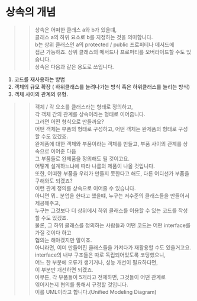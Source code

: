 # 상속의 개념

>> 상속은 어떠한 클래스 a와 b가 있을떄,  
>> 클래스 a의 하위 요소로 b를 지정하는 것을 의미합니다.  
>> b는 상위 클래스인 a의 protected / public 프로퍼티나 메서드에  
>> 접근 가능하죠.  상위 클래스의 메서드나 프로퍼티를 오버라이드할 수도 있습니다.    
>> 상속은 다음과 같은 용도로 쓰입니다.  
  1. 코드를 재사용하는 방법  
  2. 객체의 규모 확장  ( 하위클래스를 늘려나가는 방식 혹은 하위클래스를 늘리는 방식)
  3. 객체 사이의 관계의 유형.

>> 객체 / 각 요소를 클래스라는 형태로 정의하고,  
>> 각 객체 간의 관계를 상속이라는 형태로 이어줍니다.  
>> 그러면 어떤 형식으로 만들까요?  
>> 어떤 객체는 부품의 형태로 구성하고,  어떤 객체는 완제품의 형태로 구성할 수도 있겠죠.  
>> 완제품에 대한 객체와 부품이라는 객체를 만들고, 부품 사이의 관계를 상속으로 이어준 다음  
>> 그 부품들로 완제품을 정의해도 될 것이고요.  
>> 어떻게 설계하느냐에 따라 나름의 제품이 나올 것입니다.  
>> 또한, 어떠한 부품을 우리가 만들지 못한다고 해도,  다른 어디선가 부품을 구해와도 되겠죠?  
>> 이런 관계 정의를 상속으로 이어줄 수 있습니다.  
>> 아니면 뭐.. 분업을 한다고 했을떄, 누구는 저수준의 클래스들을 만들어서 제공해주고,  
>> 누구는 그것보다 더 상위에서 하위 클래스를 이용할 수 있는 코드를 작성할 수도 있겠죠.  
>> 물론, 그 하위 클래스를 정의하는 사람들과 어떤 코드는 어떤 interface를 가질 것이다 하고  
>> 협의는 해야겠지만 말이죠.  
>> 아니라면, 이미 만들어진 클래스들을 가져다가 재활용할 수도 있을거고요.  
>> interface의 내부 구조들은 따로 독립되어있도록 코딩했으니,  
>> 어느 한 부분에 오류가 생기거나, 성능 개선이 필요하다면,  
>> 이 부분만 개선하면 되겠죠.  
>> 아무튼, 각 부품들이 5개라고 전제하면, 그것들이 어떤 관계로    
>> 엮어지는지 협의를 통해서 규정할 것입니다.    
>> 이를 UML이라고 합니다.(Unified Modeling Diagram)  
